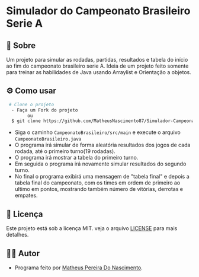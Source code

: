 # Simulador do Campeonato Brasileiro Serie A

## 🚨 Sobre
Um projeto para simular as rodadas, partidas, resultados e tabela do início ao fim do campeonato brasileiro serie A. Ideia de um projeto feito somente para treinar as habilidades de Java usando Arraylist e Orientação a objetos.

## ⚙ Como usar
```bash
 # Clone o projeto
  - Faça um Fork do projeto
        ou
  $ git clone https://github.com/MatheusNascimento87/Simulador-Campeonato-Brasileiro.git
```
- Siga o caminho `CampeonatoBrasileiro/src/main` e execute o arquivo `CampeonatoBrasileiro.java`
- O programa irá simular de forma aleatória resultados dos jogos de cada rodada, até o primeiro turno(19 rodadas).
- O programa irá mostrar a tabela do primeiro turno.
- Em seguida o programa irá novamente simular resultados do segundo turno.
- No final o programa exibirá uma mensagem de "tabela final" e depois a tabela final do campeonato, com os times em ordem de primeiro ao ultimo em pontos, mostrando também número de vitórias, derrotas e empates.  


## 📄 Licença 
Este projeto está sob a licença MIT. veja o arquivo [LICENSE](https://github.com/MatheusNascimento87/Simulador-Campeonato-Brasileiro/blob/main/LICENSE) para mais detalhes.

## 👨‍💻 Autor
- Programa feito por [Matheus Pereira Do Nascimento](https://github.com/MatheusNascimento87).
